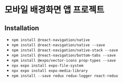 # 모바일 배경화면 앱 프로젝트

## Installation

- `npm install @react-navigation/native`
- `npm install @react-navigation/native --save`
- `npm install @react-navigation/native-stack --save`
- `npm install @react-navigation/bottom-tabs --save`
- `npm install @expo/vector-icons prop-types --save`
- `npx expo install expo-file-system`
- `npx expo install expo-media-library`
- `npm install --save redux redux-logger react-redux`
